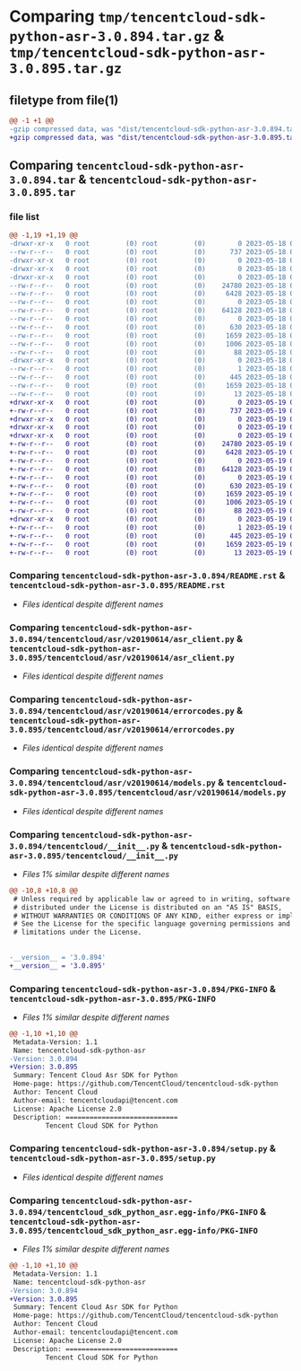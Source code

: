 # Comparing `tmp/tencentcloud-sdk-python-asr-3.0.894.tar.gz` & `tmp/tencentcloud-sdk-python-asr-3.0.895.tar.gz`

## filetype from file(1)

```diff
@@ -1 +1 @@
-gzip compressed data, was "dist/tencentcloud-sdk-python-asr-3.0.894.tar", last modified: Thu May 18 00:16:01 2023, max compression
+gzip compressed data, was "dist/tencentcloud-sdk-python-asr-3.0.895.tar", last modified: Fri May 19 02:41:44 2023, max compression
```

## Comparing `tencentcloud-sdk-python-asr-3.0.894.tar` & `tencentcloud-sdk-python-asr-3.0.895.tar`

### file list

```diff
@@ -1,19 +1,19 @@
-drwxr-xr-x   0 root         (0) root         (0)        0 2023-05-18 00:16:01.000000 tencentcloud-sdk-python-asr-3.0.894/
--rw-r--r--   0 root         (0) root         (0)      737 2023-05-18 00:16:01.000000 tencentcloud-sdk-python-asr-3.0.894/README.rst
-drwxr-xr-x   0 root         (0) root         (0)        0 2023-05-18 00:16:01.000000 tencentcloud-sdk-python-asr-3.0.894/tencentcloud/
-drwxr-xr-x   0 root         (0) root         (0)        0 2023-05-18 00:16:01.000000 tencentcloud-sdk-python-asr-3.0.894/tencentcloud/asr/
-drwxr-xr-x   0 root         (0) root         (0)        0 2023-05-18 00:16:01.000000 tencentcloud-sdk-python-asr-3.0.894/tencentcloud/asr/v20190614/
--rw-r--r--   0 root         (0) root         (0)    24780 2023-05-18 00:16:01.000000 tencentcloud-sdk-python-asr-3.0.894/tencentcloud/asr/v20190614/asr_client.py
--rw-r--r--   0 root         (0) root         (0)     6428 2023-05-18 00:16:01.000000 tencentcloud-sdk-python-asr-3.0.894/tencentcloud/asr/v20190614/errorcodes.py
--rw-r--r--   0 root         (0) root         (0)        0 2023-05-18 00:16:01.000000 tencentcloud-sdk-python-asr-3.0.894/tencentcloud/asr/v20190614/__init__.py
--rw-r--r--   0 root         (0) root         (0)    64128 2023-05-18 00:16:01.000000 tencentcloud-sdk-python-asr-3.0.894/tencentcloud/asr/v20190614/models.py
--rw-r--r--   0 root         (0) root         (0)        0 2023-05-18 00:16:01.000000 tencentcloud-sdk-python-asr-3.0.894/tencentcloud/asr/__init__.py
--rw-r--r--   0 root         (0) root         (0)      630 2023-05-18 00:16:01.000000 tencentcloud-sdk-python-asr-3.0.894/tencentcloud/__init__.py
--rw-r--r--   0 root         (0) root         (0)     1659 2023-05-18 00:16:01.000000 tencentcloud-sdk-python-asr-3.0.894/PKG-INFO
--rw-r--r--   0 root         (0) root         (0)     1006 2023-05-18 00:16:01.000000 tencentcloud-sdk-python-asr-3.0.894/setup.py
--rw-r--r--   0 root         (0) root         (0)       88 2023-05-18 00:16:01.000000 tencentcloud-sdk-python-asr-3.0.894/setup.cfg
-drwxr-xr-x   0 root         (0) root         (0)        0 2023-05-18 00:16:01.000000 tencentcloud-sdk-python-asr-3.0.894/tencentcloud_sdk_python_asr.egg-info/
--rw-r--r--   0 root         (0) root         (0)        1 2023-05-18 00:16:01.000000 tencentcloud-sdk-python-asr-3.0.894/tencentcloud_sdk_python_asr.egg-info/dependency_links.txt
--rw-r--r--   0 root         (0) root         (0)      445 2023-05-18 00:16:01.000000 tencentcloud-sdk-python-asr-3.0.894/tencentcloud_sdk_python_asr.egg-info/SOURCES.txt
--rw-r--r--   0 root         (0) root         (0)     1659 2023-05-18 00:16:01.000000 tencentcloud-sdk-python-asr-3.0.894/tencentcloud_sdk_python_asr.egg-info/PKG-INFO
--rw-r--r--   0 root         (0) root         (0)       13 2023-05-18 00:16:01.000000 tencentcloud-sdk-python-asr-3.0.894/tencentcloud_sdk_python_asr.egg-info/top_level.txt
+drwxr-xr-x   0 root         (0) root         (0)        0 2023-05-19 02:41:44.000000 tencentcloud-sdk-python-asr-3.0.895/
+-rw-r--r--   0 root         (0) root         (0)      737 2023-05-19 02:41:44.000000 tencentcloud-sdk-python-asr-3.0.895/README.rst
+drwxr-xr-x   0 root         (0) root         (0)        0 2023-05-19 02:41:44.000000 tencentcloud-sdk-python-asr-3.0.895/tencentcloud/
+drwxr-xr-x   0 root         (0) root         (0)        0 2023-05-19 02:41:44.000000 tencentcloud-sdk-python-asr-3.0.895/tencentcloud/asr/
+drwxr-xr-x   0 root         (0) root         (0)        0 2023-05-19 02:41:44.000000 tencentcloud-sdk-python-asr-3.0.895/tencentcloud/asr/v20190614/
+-rw-r--r--   0 root         (0) root         (0)    24780 2023-05-19 02:41:44.000000 tencentcloud-sdk-python-asr-3.0.895/tencentcloud/asr/v20190614/asr_client.py
+-rw-r--r--   0 root         (0) root         (0)     6428 2023-05-19 02:41:44.000000 tencentcloud-sdk-python-asr-3.0.895/tencentcloud/asr/v20190614/errorcodes.py
+-rw-r--r--   0 root         (0) root         (0)        0 2023-05-19 02:41:44.000000 tencentcloud-sdk-python-asr-3.0.895/tencentcloud/asr/v20190614/__init__.py
+-rw-r--r--   0 root         (0) root         (0)    64128 2023-05-19 02:41:44.000000 tencentcloud-sdk-python-asr-3.0.895/tencentcloud/asr/v20190614/models.py
+-rw-r--r--   0 root         (0) root         (0)        0 2023-05-19 02:41:44.000000 tencentcloud-sdk-python-asr-3.0.895/tencentcloud/asr/__init__.py
+-rw-r--r--   0 root         (0) root         (0)      630 2023-05-19 02:41:44.000000 tencentcloud-sdk-python-asr-3.0.895/tencentcloud/__init__.py
+-rw-r--r--   0 root         (0) root         (0)     1659 2023-05-19 02:41:44.000000 tencentcloud-sdk-python-asr-3.0.895/PKG-INFO
+-rw-r--r--   0 root         (0) root         (0)     1006 2023-05-19 02:41:44.000000 tencentcloud-sdk-python-asr-3.0.895/setup.py
+-rw-r--r--   0 root         (0) root         (0)       88 2023-05-19 02:41:44.000000 tencentcloud-sdk-python-asr-3.0.895/setup.cfg
+drwxr-xr-x   0 root         (0) root         (0)        0 2023-05-19 02:41:44.000000 tencentcloud-sdk-python-asr-3.0.895/tencentcloud_sdk_python_asr.egg-info/
+-rw-r--r--   0 root         (0) root         (0)        1 2023-05-19 02:41:44.000000 tencentcloud-sdk-python-asr-3.0.895/tencentcloud_sdk_python_asr.egg-info/dependency_links.txt
+-rw-r--r--   0 root         (0) root         (0)      445 2023-05-19 02:41:44.000000 tencentcloud-sdk-python-asr-3.0.895/tencentcloud_sdk_python_asr.egg-info/SOURCES.txt
+-rw-r--r--   0 root         (0) root         (0)     1659 2023-05-19 02:41:44.000000 tencentcloud-sdk-python-asr-3.0.895/tencentcloud_sdk_python_asr.egg-info/PKG-INFO
+-rw-r--r--   0 root         (0) root         (0)       13 2023-05-19 02:41:44.000000 tencentcloud-sdk-python-asr-3.0.895/tencentcloud_sdk_python_asr.egg-info/top_level.txt
```

### Comparing `tencentcloud-sdk-python-asr-3.0.894/README.rst` & `tencentcloud-sdk-python-asr-3.0.895/README.rst`

 * *Files identical despite different names*

### Comparing `tencentcloud-sdk-python-asr-3.0.894/tencentcloud/asr/v20190614/asr_client.py` & `tencentcloud-sdk-python-asr-3.0.895/tencentcloud/asr/v20190614/asr_client.py`

 * *Files identical despite different names*

### Comparing `tencentcloud-sdk-python-asr-3.0.894/tencentcloud/asr/v20190614/errorcodes.py` & `tencentcloud-sdk-python-asr-3.0.895/tencentcloud/asr/v20190614/errorcodes.py`

 * *Files identical despite different names*

### Comparing `tencentcloud-sdk-python-asr-3.0.894/tencentcloud/asr/v20190614/models.py` & `tencentcloud-sdk-python-asr-3.0.895/tencentcloud/asr/v20190614/models.py`

 * *Files identical despite different names*

### Comparing `tencentcloud-sdk-python-asr-3.0.894/tencentcloud/__init__.py` & `tencentcloud-sdk-python-asr-3.0.895/tencentcloud/__init__.py`

 * *Files 1% similar despite different names*

```diff
@@ -10,8 +10,8 @@
 # Unless required by applicable law or agreed to in writing, software
 # distributed under the License is distributed on an "AS IS" BASIS,
 # WITHOUT WARRANTIES OR CONDITIONS OF ANY KIND, either express or implied.
 # See the License for the specific language governing permissions and
 # limitations under the License.
 
 
-__version__ = '3.0.894'
+__version__ = '3.0.895'
```

### Comparing `tencentcloud-sdk-python-asr-3.0.894/PKG-INFO` & `tencentcloud-sdk-python-asr-3.0.895/PKG-INFO`

 * *Files 1% similar despite different names*

```diff
@@ -1,10 +1,10 @@
 Metadata-Version: 1.1
 Name: tencentcloud-sdk-python-asr
-Version: 3.0.894
+Version: 3.0.895
 Summary: Tencent Cloud Asr SDK for Python
 Home-page: https://github.com/TencentCloud/tencentcloud-sdk-python
 Author: Tencent Cloud
 Author-email: tencentcloudapi@tencent.com
 License: Apache License 2.0
 Description: ============================
         Tencent Cloud SDK for Python
```

### Comparing `tencentcloud-sdk-python-asr-3.0.894/setup.py` & `tencentcloud-sdk-python-asr-3.0.895/setup.py`

 * *Files identical despite different names*

### Comparing `tencentcloud-sdk-python-asr-3.0.894/tencentcloud_sdk_python_asr.egg-info/PKG-INFO` & `tencentcloud-sdk-python-asr-3.0.895/tencentcloud_sdk_python_asr.egg-info/PKG-INFO`

 * *Files 1% similar despite different names*

```diff
@@ -1,10 +1,10 @@
 Metadata-Version: 1.1
 Name: tencentcloud-sdk-python-asr
-Version: 3.0.894
+Version: 3.0.895
 Summary: Tencent Cloud Asr SDK for Python
 Home-page: https://github.com/TencentCloud/tencentcloud-sdk-python
 Author: Tencent Cloud
 Author-email: tencentcloudapi@tencent.com
 License: Apache License 2.0
 Description: ============================
         Tencent Cloud SDK for Python
```


